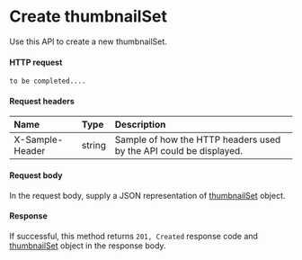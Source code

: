 # Create thumbnailSet

Use this API to create a new thumbnailSet.
#### HTTP request
```http
to be completed....
```
#### Request headers
| Name       | Type | Description|
|:---------------|:--------|:----------|
| X-Sample-Header  | string  | Sample of how the HTTP headers used by the API could be displayed.|

#### Request body
In the request body, supply a JSON representation of [thumbnailSet]('../api/thumbnailset.md') object.


#### Response
If successful, this method returns `201, Created` response code and [thumbnailSet](../resources/thumbnailset.md) object in the response body.
